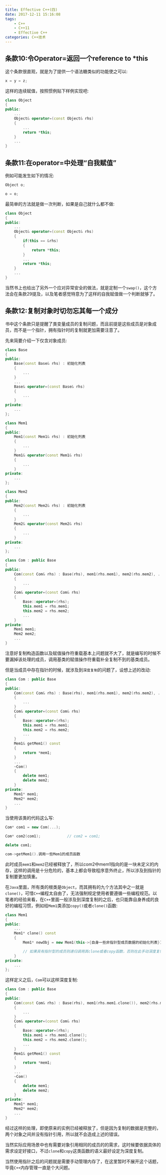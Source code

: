 ```yaml
---
title: Effective C++(四)
date: 2017-12-11 15:16:08
tags:
	- C++
	- C++11
	- Effective C++
categories: C++技术
---
```


## 条款10:令Operator=返回一个reference to *this

这个条款很直观，就是为了提供一个语法糖类似的功能使之可以:
``` c++
x = y = z;
```
这样的连续赋值，按照惯例贴下样例实现吧:
``` c++
class Object
{
public:
	...
	Object& operator=(const Object& rhs)
	{
		...
		return *this;
	}
	...
}
```

## 条款11:在operator=中处理“自我赋值”

例如可能发生如下的情况:
``` c++
Object o;

o = o;
```

最简单的方法就是做一次判断，如果是自己就什么都不做:
``` c++
class Object
{
public:
	...
	Object& operator=(const Object& rhs)
	{
		if(this == &rhs)
		{
			return *this;
		}
		...
		return *this;
	}
	...
}
```
当然书上也给出了另外一个应对异常安全的做法，就是定制一个`swap()`，这个方法会在条款29提及，以及笔者感觉特意为了这样的自我赋值做一个判断就够了。

## 条款12:复制对象时切勿忘其每一个成分

书中这个条款只是提醒了类变量成员的复制问题，而且前提是这些成员是对象成员，而不是一个指针，拥有指针时的复制就更加需要注意了。

先来简要介绍一下仅含对象成员:
``` c++
class Base
{
public:
	Base(const Base& rhs) : 初始化列表
	{
		...
	}
	...
	Base& operator=(const Base& rhs)
	{
		...
	}
private:
	...
};

class Mem1
{
public:
	Mem1(const Mem1& rhs) : 初始化列表
	{
		...
	}
	Mem1& operator(const Mem1& rhs)
	{
		...
	}
private:
	...
};

class Mem2
{
public:
	Mem2(const Mem2& rhs) : 初始化列表
	{
		...
	}
	Mem2& operator(const Mem2& rhs)
	{
		...
	}
private:
	...
};

class Com : public Base
{
public:
	Com(const Com& rhs) : Base(rhs), mem1(rhs.mem1), mem2(rhs.mem2), ...
	{
		...
	}
	Com& operator=(const Com& rhs)
	{
		Base::operator=(rhs);
		this.mem1 = rhs.mem1;
		this.mem2 = rhs.mem2;
		...
	}
private:
	Mem1 mem1;
	Mem2 mem2;
	...
}
```
注意好复制构造函数以及赋值操作符重载基本上问题就不大了，就是编写的时候不要漏掉该处理的成员，调用基类的赋值操作符重载补全复制不到的基类成员。

但是当成员中存在指针的时候，就涉及到`深度复制`的问题了，设想上述的改动:
``` c++
class Com : public Base
{
public:
	Com(const Com& rhs) : Base(rhs), mem1(rhs.mem1), mem2(rhs.mem2), ...
	{
		...
	}
	Com& operator=(const Com& rhs)
	{
		Base::operator=(rhs);
		this.mem1 = rhs.mem1;
		this.mem2 = rhs.mem2;
		...
	}
	Mem1& getMem1() const
	{
		return *mem1;
	}
	...
	~Com()
	{
		delete mem1;
		delete mem2;
	}
private:
	Mem1* mem1;
	Mem2* mem2;
	...
}
```
当使用该类的代码这么写:
``` c++
Com* com1 = new Com(...);

Com* com2(com1); 			// com2 = com1;

delete com1;

com->getMem1().调用一些Mem1的成员函数
```
此时成员`mem1`和`mem2`已经被释放了，所以com2中mem1指向的是一块未定义的内存，这样的调用是十分危险的，基本上都会导致程序意外终止，所以涉及到指针的复制要更加慎重。

在`Java`里面，所有类的根类是`Object`，而其拥有的九个方法其中之一就是`clone()`，可惜`C++`编程太自由了，无法强制规定使用者要遵循一些编程规范。以笔者的经验来看，在`C++`里面一般涉及到深度复制的之后，也只能靠自身养成的良好的编程习惯，例如给`Mem1`类添加`copy()`或者`clone()`函数:
``` c++
class Mem1
{
public:
	...
	Mem1* clone() const
	{
		Mem1* newObj = new Mem1(this->{自身一些非指针型成员数据的初始化列表});

		// 如果具有指针型的成员则递归调用其clone或者copy函数，否则在此手动深度复制
	}
private:
	...
};
```
这样定义之后，`Com`可以这样深度复制:
``` c++
class Com : public Base
{
public:
	Com(const Com& rhs) : Base(rhs), mem1(rhs.mem1.clone()), mem2(rhs.mem2.clone()), ...
	{
		...
	}
	Com& operator=(const Com& rhs)
	{
		Base::operator=(rhs);
		this.mem1 = rhs.mem1.clone();
		this.mem2 = rhs.mem2.clone();
		...
	}
	Mem1& getMem1() const
	{
		return *mem1;
	}
	...
	~Com()
	{
		delete mem1;
		delete mem2;
	}
private:
	Mem1* mem1;
	Mem2* mem2;
	...
}
```
经过这样的处理，即使原来的实例已经被释放了，但是因为复制的数据是完整的，两个对象之间并没有指针引用，所以就不会造成上述的错误。

当然实际应用场景中也有需要对象引用相同的成员的的需求，这时候要依据具体的需求设定好接口，不过`clone`和`copy`这类函数的语义最好设定为深度复制。

当然使用指针之后的问题就是需要手动管理内存了，在这里暂时不展开这个话题，毕竟`C++`内存管理一直是个大问题。